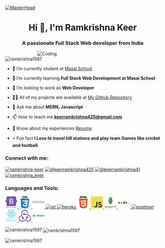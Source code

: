[![MasterHead](https://camo.githubusercontent.com/f1c0fc76d120f760664938edd8e1818f9d407b03f8ce7d306e12094d8853b6a0/687474703a2f2f692e696d6775722e636f6d2f6337476d414a662e706e67)](https://Ramkrishna1597.io)

<h1 align="center">Hi 👋, I'm Ramkrishna Keer</h1>
<h3 align="center">A passionate Full Stack Web developer from India</h3>

<img align="right" alt="Coding" width="400" src="https://www.digisailor.com/assets/img/projects/Application-Development.gif">

<p align="left"> <img src="https://komarev.com/ghpvc/?username=ramkrishna1597&label=Profile%20views&color=0e75b6&style=flat" alt="ramkrishna1597" /> </p>

- 🔭 I’m currently student at <a href ="https://www.masaischool.com/" >Masai School</a>

- 🌱 I’m currently learning **Full Stack Web Development at Masai School**

- 👯 I’m looking to work as **Web Developer**

- 👨‍💻 All of my projects are available at <a href ="https://github.com/Ramkrishna1597?tab=repositories" >My Github Repository</a>

- 💬 Ask me about **MERN, Javascript**

- 📫 How to reach me **keerramkrishna425@gmail.com**

- 📄 Know about my experiences <a href ="https://drive.google.com/file/d/1WjCXVJnWP2wtoyip687JXUkl7HY-8nJq/view?usp=sharing/" >Resume</a>

- ⚡ Fun fact **I Love to travel hill stations and play team Games like cricket and football.**

<h3 align="left">Connect with me:</h3>
<p align="left">
<a href="https://linkedin.com/in/ramkrishna-keer" target="blank"><img align="center" src="https://raw.githubusercontent.com/rahuldkjain/github-profile-readme-generator/master/src/images/icons/Social/linked-in-alt.svg" alt="ramkrishna-keer" height="30" width="40" /></a>
<a href="https://medium.com/@keerramkrishna425" target="blank"><img align="center" src="https://raw.githubusercontent.com/rahuldkjain/github-profile-readme-generator/master/src/images/icons/Social/medium.svg" alt="@keerramkrishna425" height="30" width="40" /></a>
<a href="https://www.hackerrank.com/@keerramkrishna41" target="blank"><img align="center" src="https://raw.githubusercontent.com/rahuldkjain/github-profile-readme-generator/master/src/images/icons/Social/hackerrank.svg" alt="@keerramkrishna41" height="30" width="40" /></a>
<a href="https://www.leetcode.com/ramkrishna_keer" target="blank"><img align="center" src="https://raw.githubusercontent.com/rahuldkjain/github-profile-readme-generator/master/src/images/icons/Social/leet-code.svg" alt="ramkrishna_keer" height="30" width="40" /></a>
</p>

<h3 align="left">Languages and Tools:</h3>
<p align="left"> <a href="https://getbootstrap.com" target="_blank" rel="noreferrer"> <img src="https://raw.githubusercontent.com/devicons/devicon/master/icons/bootstrap/bootstrap-plain-wordmark.svg" alt="bootstrap" width="40" height="40"/> </a> <a href="https://www.w3schools.com/css/" target="_blank" rel="noreferrer"> <img src="https://raw.githubusercontent.com/devicons/devicon/master/icons/css3/css3-original-wordmark.svg" alt="css3" width="40" height="40"/> </a> <a href="https://expressjs.com" target="_blank" rel="noreferrer"> <img src="https://raw.githubusercontent.com/devicons/devicon/master/icons/express/express-original-wordmark.svg" alt="express" width="40" height="40"/> </a> <a href="https://git-scm.com/" target="_blank" rel="noreferrer"> <img src="https://www.vectorlogo.zone/logos/git-scm/git-scm-icon.svg" alt="git" width="40" height="40"/> </a> <a href="https://heroku.com" target="_blank" rel="noreferrer"> <img src="https://www.vectorlogo.zone/logos/heroku/heroku-icon.svg" alt="heroku" width="40" height="40"/> </a> <a href="https://www.w3.org/html/" target="_blank" rel="noreferrer"> <img src="https://raw.githubusercontent.com/devicons/devicon/master/icons/html5/html5-original-wordmark.svg" alt="html5" width="40" height="40"/> </a> <a href="https://developer.mozilla.org/en-US/docs/Web/JavaScript" target="_blank" rel="noreferrer"> <img src="https://raw.githubusercontent.com/devicons/devicon/master/icons/javascript/javascript-original.svg" alt="javascript" width="40" height="40"/> </a> <a href="https://www.mongodb.com/" target="_blank" rel="noreferrer"> <img src="https://raw.githubusercontent.com/devicons/devicon/master/icons/mongodb/mongodb-original-wordmark.svg" alt="mongodb" width="40" height="40"/> </a> <a href="https://nodejs.org" target="_blank" rel="noreferrer"> <img src="https://raw.githubusercontent.com/devicons/devicon/master/icons/nodejs/nodejs-original-wordmark.svg" alt="nodejs" width="40" height="40"/> </a> <a href="https://postman.com" target="_blank" rel="noreferrer"> <img src="https://www.vectorlogo.zone/logos/getpostman/getpostman-icon.svg" alt="postman" width="40" height="40"/> </a> <a href="https://reactjs.org/" target="_blank" rel="noreferrer"> <img src="https://raw.githubusercontent.com/devicons/devicon/master/icons/react/react-original-wordmark.svg" alt="react" width="40" height="40"/> </a> <a href="https://redux.js.org" target="_blank" rel="noreferrer"> <img src="https://raw.githubusercontent.com/devicons/devicon/master/icons/redux/redux-original.svg" alt="redux" width="40" height="40"/> </a> <a href="https://webpack.js.org" target="_blank" rel="noreferrer"> <img src="https://raw.githubusercontent.com/devicons/devicon/d00d0969292a6569d45b06d3f350f463a0107b0d/icons/webpack/webpack-original-wordmark.svg" alt="webpack" width="40" height="40"/> </a> </p>

<p><img align="left" src="https://github-readme-stats.vercel.app/api/top-langs?username=ramkrishna1597&show_icons=true&locale=en&layout=compact" alt="ramkrishna1597" /></p>

<p>&nbsp;<img align="center" src="https://github-readme-stats.vercel.app/api?username=ramkrishna1597&show_icons=true&locale=en" alt="ramkrishna1597" /></p>

<p><img align="center" src="https://github-readme-streak-stats.herokuapp.com/?user=ramkrishna1597&" alt="ramkrishna1597" /></p>
